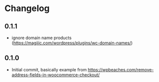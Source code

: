 # Changelog

## 0.1.1

- ignore domain name products (<https://magiiic.com/wordpress/plugins/wc-domain-names/>)

## 0.1.0

- Initial commit, basically example from <https://wpbeaches.com/remove-address-fields-in-woocommerce-checkout/>
